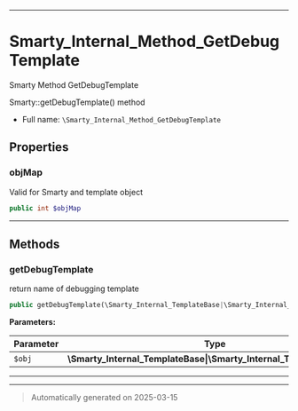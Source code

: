 ***

# Smarty_Internal_Method_GetDebugTemplate

Smarty Method GetDebugTemplate

Smarty::getDebugTemplate() method

* Full name: `\Smarty_Internal_Method_GetDebugTemplate`



## Properties


### objMap

Valid for Smarty and template object

```php
public int $objMap
```






***

## Methods


### getDebugTemplate

return name of debugging template

```php
public getDebugTemplate(\Smarty_Internal_TemplateBase|\Smarty_Internal_Template|\Smarty $obj): string
```








**Parameters:**

| Parameter | Type | Description |
|-----------|------|-------------|
| `$obj` | **\Smarty_Internal_TemplateBase&#124;\Smarty_Internal_Template&#124;\Smarty** |  |





***


***
> Automatically generated on 2025-03-15
